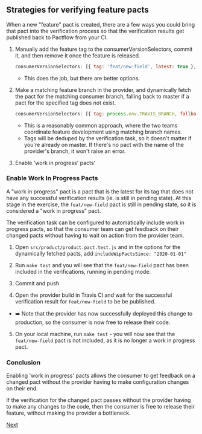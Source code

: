 ## Strategies for verifying feature pacts

When a new "feature" pact is created, there are a few ways you could bring that pact into the verification process so that the verification results get published back to Pactflow from your CI.

1. Manually add the feature tag to the consumerVersionSelectors, commit it, and then remove it once the feature is released.

    ```js
    consumerVersionSelectors: [{ tag: 'feat/new-field', latest: true }, { tag: 'master', latest: true }, ... ]
    ```

    * This does the job, but there are better options.

1. Make a matching feature branch in the provider, and dynamically fetch the pact for the matching consumer branch, falling back to master if a pact for the specified tag does not exist.

    ```js
    consumerVersionSelectors: [{ tag: process.env.TRAVIS_BRANCH, fallbackTag: 'master', latest: true }, { tag: 'prod', latest: true } ],
    ```

    * This is a reasonably common approach, where the two teams coordinate feature development using matching branch names.
    * Tags will be deduped by the verification task, so it doesn't matter if you're already on master. If there's no pact with the name of the provider's branch, it won't raise an error.

1. Enable 'work in progress' pacts'

### Enable Work In Progress Pacts

A "work in progress" pact is a pact that is the latest for its tag that does not have any successful verification results (ie. is still in pending state). At this stage in the exercise, the `feat/new-field` pact is still in pending state, so it is considered a "work in progress" pact.

The verification task can be configured to automatically include work in progress pacts, so that the consumer team can get feedback on their changed pacts without having to wait on action from the provider team.

1. Open `src/product/product.pact.test.js` and in the options for the dynamically fetched pacts, add `includeWipPactsSince: "2020-01-01"` 

2. Run `make test` and you will see that the `feat/new-field` pact has been included in the verifications, running in pending mode.

3. Commit and push

4. Open the provider build in Travis CI and wait for the successful verification result for `feat/new-field` to be be published.
  * :arrow_right: Note that the provider has now successfully deployed this change to production, so the consumer is now free to release their code.

5. On your local machine, run `make test` - you will now see that the `feat/new-field` pact is not included, as it is no longer a work in progress pact.

### Conclusion

Enabling 'work in progress' pacts allows the consumer to get feedback on a changed pact without the provider having to make configuration changes on their end.

If the verification for the changed pact passes without the provider having to make any changes to the code, then the consumer is free to release their feature, without making the provider a bottleneck.

[Next](./06_releasing_the_consumer_code.md)
